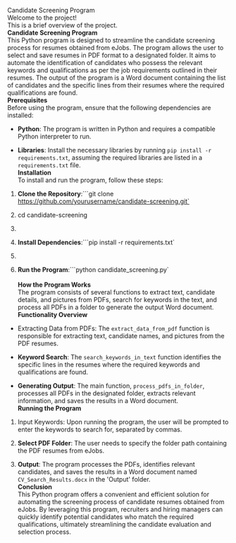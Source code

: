 Candidate Screening Program\
Welcome to the project!\
This is a brief overview of the project.\
**Candidate Screening Program**\
This Python program is designed to streamline the candidate screening
process for resumes obtained from eJobs. The program allows the user to
select and save resumes in PDF format to a designated folder. It aims to
automate the identification of candidates who possess the relevant
keywords and qualifications as per the job requirements outlined in
their resumes. The output of the program is a Word document containing
the list of candidates and the specific lines from their resumes where
the required qualifications are found.\
**Prerequisites**\
Before using the program, ensure that the following dependencies are
installed:

-   **Python**: The program is written in Python and requires a
    compatible Python interpreter to run.

-   **Libraries**: Install the necessary libraries by running
    `pip install -r requirements.txt`, assuming the required libraries
    are listed in a `requirements.txt` file.\
    **Installation**\
    To install and run the program, follow these steps:

1.  **Clone the
    Repository**:```git clone https://github.com/yourusername/candidate-screening.git`

2.  cd candidate-screening

3.  

4.  **Install Dependencies**:```pip install -r requirements.txt`

5.  

6.  **Run the Program**:```python candidate_screening.py`\
    \
    **How the Program Works**\
    The program consists of several functions to extract text, candidate
    details, and pictures from PDFs, search for keywords in the text,
    and process all PDFs in a folder to generate the output Word
    document.\
    **Functionality Overview**

-   Extracting Data from PDFs: The `extract_data_from_pdf` function is
    responsible for extracting text, candidate names, and pictures from
    the PDF resumes.

-   **Keyword Search**: The `search_keywords_in_text` function
    identifies the specific lines in the resumes where the required
    keywords and qualifications are found.

-   **Generating Output**: The main function, `process_pdfs_in_folder`,
    processes all PDFs in the designated folder, extracts relevant
    information, and saves the results in a Word document.\
    **Running the Program**

1.  Input Keywords: Upon running the program, the user will be prompted
    to enter the keywords to search for, separated by commas.

2.  **Select PDF Folder**: The user needs to specify the folder path
    containing the PDF resumes from eJobs.

3.  **Output**: The program processes the PDFs, identifies relevant
    candidates, and saves the results in a Word document named
    `CV_Search_Results.docx` in the \'Output\' folder.\
    **Conclusion**\
    This Python program offers a convenient and efficient solution for
    automating the screening process of candidate resumes obtained from
    eJobs. By leveraging this program, recruiters and hiring managers
    can quickly identify potential candidates who match the required
    qualifications, ultimately streamlining the candidate evaluation and
    selection process.
